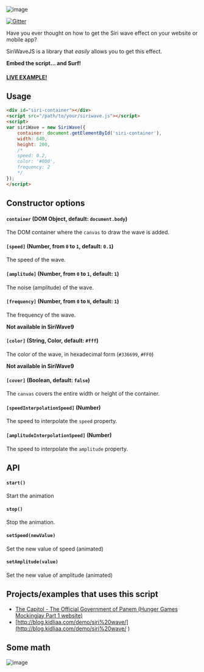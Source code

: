 ![image](https://s3.amazonaws.com/f.cl.ly/items/2r2i3p2G262M271N0F2M/siri.gif)

[![Gitter](https://badges.gitter.im/Join%20Chat.svg)](https://gitter.im/CaffeinaLab/SiriWaveJS?utm_source=badge&utm_medium=badge&utm_campaign=pr-badge&utm_content=badge)

Have you ever thought on how to get the Siri wave effect on your website or mobile app?

SiriWaveJS is a library that *easily* allows  you to get this effect.

**Embed the script... and Surf!**

#### [LIVE EXAMPLE!](http://caffeinalab.github.io/SiriWaveJS)

## Usage

```html
<div id="siri-container"></div>
<script src="/path/to/your/siriwave.js"></script>
<script>
var siriWave = new SiriWave({
	container: document.getElementById('siri-container'),
	width: 640,
	height: 200,
	/*
	speed: 0.2,
	color: '#000',
	frequency: 2
	*/
});
</script>
```

## Constructor options

#### `container` (DOM Object, default: `document.body`)

The DOM container where the `canvas` to draw the wave is added.

#### `[speed]` (Number, from `0` to `1`, default: `0.1`)

The speed of the wave.

#### `[amplitude]` (Number, from `0` to `1`, default: `1`)

The noise (amplitude) of the wave.

#### `[frequency]` (Number, from `0` to `N`, default: `1`)

The frequency of the wave.

**Not available in SiriWave9**

#### `[color]` (String, Color, default: `#fff`)

The color of the wave, in hexadecimal form (`#336699`, `#FF0`)

**Not available in SiriWave9**

#### `[cover]` (Boolean, default: `false`)

The `canvas` covers the entire width or height of the container.

#### `[speedInterpolationSpeed]` (Number)

The speed to interpolate the `speed` property.

#### `[amplitudeInterpolationSpeed]` (Number)

The speed to interpolate the `amplitude` property.

## API

#### `start()`
Start the animation

#### `stop()`
Stop the animation.

#### `setSpeed(newValue)`
Set the new value of speed (animated)

#### `setAmplitude(value)`
Set the new value of amplitude (animated)

## Projects/examples that uses this script

* [The Capitol - The Official Government of Panem (Hunger Games Mockingjay Part 1 website)](http://www.thecapitol.pn/)
* [http://blog.kidliaa.com/demo/siri%20wave/](http://blog.kidliaa.com/demo/siri%20wave/ )

## Some math

![image](https://cloud.githubusercontent.com/assets/839700/3263201/224d98ec-f26f-11e3-971c-1e87f66a212f.JPG)
